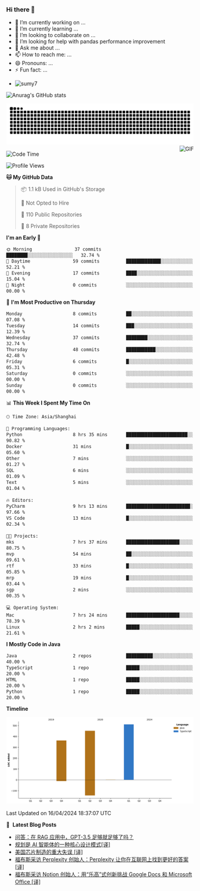 ### Hi there 👋
<!--
**alloevil/alloevil** is a ✨ _special_ ✨ repository because its `README.md` (this file) appears on your GitHub profile.

Here are some ideas to get you started:

- 🔭 I’m currently working on ...
- 🌱 I’m currently learning ...
- 👯 I’m looking to collaborate on ...
- 🤔 I’m looking for help with ...
- 💬 Ask me about ...
- 📫 How to reach me: ...
- 😄 Pronouns: ...
- ⚡ Fun fact: ...
-->

- 🔭 I’m currently working on ...
- 🌱 I’m currently learning ...
- 👯 I’m looking to collaborate on ...
- 🤔 I’m looking for help with pandas performance improvement
- 💬 Ask me about ...
- 📫 How to reach me: ...
- 😄 Pronouns: ...
- ⚡ Fun fact: ...
  
+ ![sumy7](https://komarev.com/ghpvc/?username=alloevil)

![Anurag's GitHub stats](https://github-readme-stats.vercel.app/api?username=alloevil&show_icons=true&bg_color=00000000)

<picture align="center">
  <source media="(prefers-color-scheme: dark)" srcset="https://github.com/alloevil/alloevil/blob/output/github-contribution-grid-snake.svg">
  <source media="(prefers-color-scheme: dark)" srcset="https://github.com/alloevil/alloevil/blob/output/github-contribution-grid-snake.svg">
  <img alt="github contribution grid snake animation" src="https://github.com/alloevil/alloevil/blob/output/github-contribution-grid-snake.svg">
</picture>

<img align="right" alt="GIF" src="https://raw.githubusercontent.com/JoeyBling/JoeyBling/master/pic/pusheencode.gif" />

<!--START_SECTION:waka-->
![Code Time](http://img.shields.io/badge/Code%20Time-2%2C182%20hrs%2029%20mins-blue)

![Profile Views](http://img.shields.io/badge/Profile%20Views-0-blue)

**🐱 My GitHub Data** 

> 📦 1.1 kB Used in GitHub's Storage 
 > 
> 🚫 Not Opted to Hire
 > 
> 📜 110 Public Repositories 
 > 
> 🔑 8 Private Repositories 
 > 
**I'm an Early 🐤** 

```text
🌞 Morning                37 commits          ████████░░░░░░░░░░░░░░░░░   32.74 % 
🌆 Daytime                59 commits          █████████████░░░░░░░░░░░░   52.21 % 
🌃 Evening                17 commits          ████░░░░░░░░░░░░░░░░░░░░░   15.04 % 
🌙 Night                  0 commits           ░░░░░░░░░░░░░░░░░░░░░░░░░   00.00 % 
```
📅 **I'm Most Productive on Thursday** 

```text
Monday                   8 commits           ██░░░░░░░░░░░░░░░░░░░░░░░   07.08 % 
Tuesday                  14 commits          ███░░░░░░░░░░░░░░░░░░░░░░   12.39 % 
Wednesday                37 commits          ████████░░░░░░░░░░░░░░░░░   32.74 % 
Thursday                 48 commits          ███████████░░░░░░░░░░░░░░   42.48 % 
Friday                   6 commits           █░░░░░░░░░░░░░░░░░░░░░░░░   05.31 % 
Saturday                 0 commits           ░░░░░░░░░░░░░░░░░░░░░░░░░   00.00 % 
Sunday                   0 commits           ░░░░░░░░░░░░░░░░░░░░░░░░░   00.00 % 
```


📊 **This Week I Spent My Time On** 

```text
🕑︎ Time Zone: Asia/Shanghai

💬 Programming Languages: 
Python                   8 hrs 35 mins       ███████████████████████░░   90.82 % 
Docker                   31 mins             █░░░░░░░░░░░░░░░░░░░░░░░░   05.60 % 
Other                    7 mins              ░░░░░░░░░░░░░░░░░░░░░░░░░   01.27 % 
SQL                      6 mins              ░░░░░░░░░░░░░░░░░░░░░░░░░   01.09 % 
Text                     5 mins              ░░░░░░░░░░░░░░░░░░░░░░░░░   01.04 % 

🔥 Editors: 
PyCharm                  9 hrs 13 mins       ████████████████████████░   97.66 % 
VS Code                  13 mins             █░░░░░░░░░░░░░░░░░░░░░░░░   02.34 % 

🐱‍💻 Projects: 
mks                      7 hrs 37 mins       ████████████████████░░░░░   80.75 % 
mvp                      54 mins             ██░░░░░░░░░░░░░░░░░░░░░░░   09.61 % 
rtf                      33 mins             █░░░░░░░░░░░░░░░░░░░░░░░░   05.85 % 
mrp                      19 mins             █░░░░░░░░░░░░░░░░░░░░░░░░   03.44 % 
sgp                      2 mins              ░░░░░░░░░░░░░░░░░░░░░░░░░   00.35 % 

💻 Operating System: 
Mac                      7 hrs 24 mins       ████████████████████░░░░░   78.39 % 
Linux                    2 hrs 2 mins        █████░░░░░░░░░░░░░░░░░░░░   21.61 % 
```

**I Mostly Code in Java** 

```text
Java                     2 repos             ██████████░░░░░░░░░░░░░░░   40.00 % 
TypeScript               1 repo              █████░░░░░░░░░░░░░░░░░░░░   20.00 % 
HTML                     1 repo              █████░░░░░░░░░░░░░░░░░░░░   20.00 % 
Python                   1 repo              █████░░░░░░░░░░░░░░░░░░░░   20.00 % 
```



**Timeline**

![Lines of Code chart](https://raw.githubusercontent.com/alloevil/alloevil/main/assets/bar_graph.png)


 Last Updated on 16/04/2024 18:37:07 UTC
<!--END_SECTION:waka-->

📕 &nbsp;**Latest Blog Posts**
<!-- BLOG-POST-LIST:START -->
- [问答：在 RAG 应用中，GPT-3.5 足够就足够了吗？](https://baoyu.io/blog/rag/qa-is-gpt35-good-enough-for-rag)
- [规划是 AI 智能体的一种核心设计模式[译]](https://baoyu.io/translations/ai-agent/planning-is-a-key-agentic-ai-design-pattern)
- [美国芯片制造的重大失误 [译]](https://baoyu.io/translations/transcript/americas-big-chipmaking-blunder)
- [福布斯采访 Perplexity 创始人：Perplexity 让你在互联网上找到更好的答案 [译]](https://baoyu.io/translations/transcript/perplexity-wants-to-help-you-find-better-answers-on-the-internet-forbes)
- [福布斯采访 Notion 创始人：用“乐高”式创新挑战 Google Docs 和 Microsoft Office [译]](https://baoyu.io/translations/transcript/notion-takes-on-google-docs-and-microsoft-office-by-being-like-lego-forbes)
<!-- BLOG-POST-LIST:END -->
